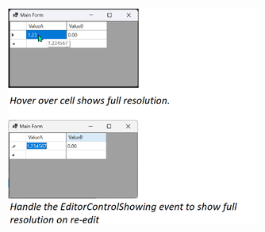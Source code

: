 ![cell-with-hover](https://github.com/IVSoftware/data-grid-view-format-column-00/blob/master/data-grid-view-format-column/Screenshots/cell-with-hover.png)

